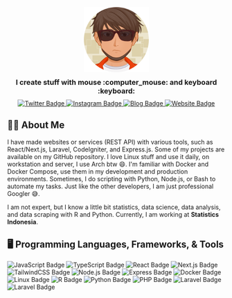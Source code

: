 <div id="badges" align="center">
  <div>
      <img width="150" height="150"  src="./img/ava.png" alt="Profile Picture"/>
  </div>
  <h3 style="margin: 10px">
    I create stuff with mouse :computer_mouse: and keyboard :keyboard:
  </h3>
  <div>
    <a href="https://twitter.com/jfraziz">
      <img src="https://img.shields.io/badge/Twitter-1DA1F2?style=for-the-badge&logo=twitter&logoColor=white" alt="Twitter Badge"/>
    </a>
    <a href="https://instagram.com/jafar.h.aziz">
      <img src="https://img.shields.io/badge/Instagram-E4405F?style=for-the-badge&logo=instagram&logoColor=white" alt="Instagram Badge"/>
    </a>
    <a href="https://blog.jafaraziz.com">
      <img src="https://img.shields.io/badge/Blog-2962FF?style=for-the-badge&logo=hashnode&logoColor=white" alt="Blog Badge"/>
    </a>
    <a href="https://jafaraziz.com">
     <img src="https://img.shields.io/badge/Website-FF7139?style=for-the-badge&logo=firefox&logoColor=white" alt="Website Badge"/>
    </a>
  </div>
</div>

## :man_technologist: About Me

I have made websites or services (REST API) with various tools, such as React/Next.js, Laravel, CodeIgniter, and Express.js. Some of my projects are available on my GitHub repository. I love Linux stuff and use it daily, on workstation and server, I use Arch btw 😄. I'm familiar with Docker and Docker Compose, use them in my development and production environments. Sometimes, I do scripting with Python, Node.js, or Bash to automate my tasks. Just like the other developers, I am just professional Googler 😅.

I am not expert, but I know a little bit statistics, data science, data analysis, and data scraping with R and Python. Currently, I am working at **Statistics Indonesia**.

## :desktop_computer: Programming Languages, Frameworks, & Tools
<div>
  <img src="https://img.shields.io/badge/JavaScript-F7DF1E?style=for-the-badge&logo=JavaScript&logoColor=white" alt="JavaScript Badge"/>
  
  <img src="https://img.shields.io/badge/TypeScript-3178C6?style=for-the-badge&logo=TypeScript&logoColor=white" alt="TypeScript Badge"/>
  
  <img src="https://img.shields.io/badge/React-61DAFB?style=for-the-badge&logo=React&logoColor=white" alt="React Badge"/>
  
  <img src="https://img.shields.io/badge/Next.js-000000?style=for-the-badge&logo=Next.js&logoColor=white" alt="Next.js Badge"/>
  
  <img src="https://img.shields.io/badge/Tailwind%20CSS-06B6D4?style=for-the-badge&logo=Tailwind%20CSS&logoColor=white" alt="TailwindCSS Badge"/>
  
  <img src="https://img.shields.io/badge/Node.js-339933?style=for-the-badge&logo=Node.js&logoColor=white" alt="Node.js Badge"/>
  
  <img src="https://img.shields.io/badge/Express-000000?style=for-the-badge&logo=Express&logoColor=white" alt="Express Badge"/>
  
  <img src="https://img.shields.io/badge/Docker-2496ED?style=for-the-badge&logo=Docker&logoColor=white" alt="Docker Badge"/>
  
  <img src="https://img.shields.io/badge/Linux-FCC624?style=for-the-badge&logo=Linux&logoColor=white" alt="Linux Badge"/>
  
  <img src="https://img.shields.io/badge/R-276DC3?style=for-the-badge&logo=R&logoColor=white" alt="R Badge"/>
  
  <img src="https://img.shields.io/badge/Python-3776AB?style=for-the-badge&logo=Python&logoColor=white" alt="Python Badge"/>
  
  <img src="https://img.shields.io/badge/PHP-777BB4?style=for-the-badge&logo=PHP&logoColor=white" alt="PHP Badge"/>
  
  <img src="https://img.shields.io/badge/Laravel-FF2D20?style=for-the-badge&logo=Laravel&logoColor=white" alt="Laravel Badge"/>
  
  <img src="https://img.shields.io/badge/CodeIgniter-EF4223?style=for-the-badge&logo=CodeIgniter&logoColor=white" alt="Laravel Badge"/>
</div>
